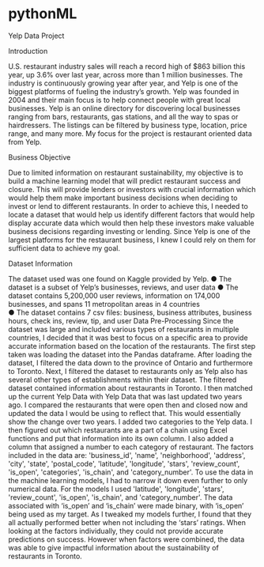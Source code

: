 # pythonML
Yelp Data Project


Introduction

U.S. restaurant industry sales will reach a record high of $863 billion this year, up 3.6% over last year, across more than 1 million businesses. The industry is continuously growing year after year, and Yelp is one of the biggest platforms of fueling the industry’s growth. 
Yelp was founded in 2004 and their main focus is to help connect people with great local businesses. Yelp is an online directory for discovering local businesses ranging from bars, restaurants, gas stations, and all the way to spas or hairdressers. The listings can be filtered by business type, location, price range, and many more. My focus for the project is restaurant oriented data from Yelp. 

Business Objective

Due to limited information on restaurant sustainability, my objective is to build a machine learning model that will predict restaurant success and closure. This will provide lenders or investors with crucial information which would help them make important business decisions when deciding to invest or lend to different restaurants. In order to achieve this, I needed to locate a dataset that would help us identify different factors that would help display accurate data which would then help these investors make valuable business decisions regarding investing or lending. Since Yelp is one of the largest platforms for the restaurant business, I knew I could rely on them for sufficient data to achieve my goal. 

Dataset Information

The dataset used was one found on Kaggle provided by Yelp. 
●	The dataset is a subset of Yelp’s businesses, reviews, and user data 
●	The dataset contains 5,200,000 user reviews, information on 174,000 businesses, and spans 11 metropolitan areas in 4 countries  
●	The dataset contains 7 csv files: business, business attributes, business hours, check ins, review, tip, and user
Data Pre-Processing
Since the dataset was large and included various types of restaurants in multiple countries, I decided that it was best to focus on a specific area to provide accurate information based on the location of the restaurants. The first step taken was loading the dataset into the Pandas dataframe. After loading the dataset, I filtered the data down to the province of Ontario and furthermore to Toronto. Next, I filtered the dataset to restaurants only as Yelp also has several other types of establishments within their dataset. The filtered dataset contained information about restaurants in Toronto. I then matched up the current Yelp Data with Yelp Data that was last updated two years ago. I compared the restaurants that were open then and closed now and updated the data I would be using to reflect that. This would essentially show the change over two years. I added two categories to the Yelp data. I then figured out which restaurants are a part of a chain using Excel functions and put that information into its own column. I also added a column that assigned a number to each category of restaurant. 
The factors included in the data are: 'business_id', 'name', 'neighborhood', 'address', 'city', 'state', 'postal_code', 'latitude', 'longitude', 'stars', 'review_count', 'is_open', 'categories', 'is_chain', and 'category_number'. To use the data in the machine learning models, I had to narrow it down even further to only numerical data. For the models I used 'latitude', 'longitude', 'stars', 'review_count', 'is_open', 'is_chain', and 'category_number'. The data associated with ‘is_open’ and ‘is_chain’ were made binary, with ‘is_open’ being used as my target. As I tweaked my models further, I found that they all actually performed better when not including the ‘stars’ ratings. When looking at the factors individually, they could not provide accurate predictions on success. However when factors were combined, the data was able to give impactful information about the sustainability of restaurants in Toronto.  

